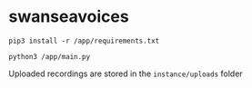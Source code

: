 # swanseavoices

`pip3 install -r /app/requirements.txt`

`python3 /app/main.py`

Uploaded recordings are stored in the `instance/uploads` folder
